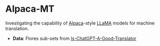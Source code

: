 # Alpaca-MT
Investigating the capability of [Alpaca](https://github.com/tatsu-lab/stanford_alpaca)-style [LLaMA](https://github.com/facebookresearch/llama) models for machine translation.

- **Data**: Flores sub-sets from [Is-ChatGPT-A-Good-Translator](https://github.com/wxjiao/Is-ChatGPT-A-Good-Translator)
